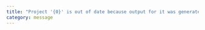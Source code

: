 ```yaml
---
title: "Project '{0}' is out of date because output for it was generated with version '{1}' that differs with current version '{2}'"
category: message
---
```

